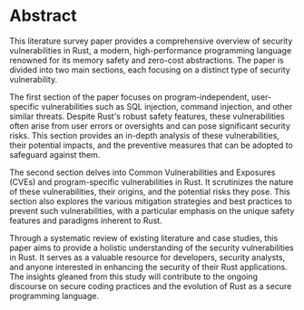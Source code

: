 # Abstract

This literature survey paper provides a comprehensive overview of security vulnerabilities in Rust, a modern, high-performance programming language renowned for its memory safety and zero-cost abstractions. The paper is divided into two main sections, each focusing on a distinct type of security vulnerability.

The first section of the paper focuses on program-independent, user-specific vulnerabilities such as SQL injection, command injection, and other similar threats. Despite Rust's robust safety features, these vulnerabilities often arise from user errors or oversights and can pose significant security risks. This section provides an in-depth analysis of these vulnerabilities, their potential impacts, and the preventive measures that can be adopted to safeguard against them.

The second section delves into Common Vulnerabilities and Exposures (CVEs) and program-specific vulnerabilities in Rust. It scrutinizes the nature of these vulnerabilities, their origins, and the potential risks they pose. This section also explores the various mitigation strategies and best practices to prevent such vulnerabilities, with a particular emphasis on the unique safety features and paradigms inherent to Rust.

Through a systematic review of existing literature and case studies, this paper aims to provide a holistic understanding of the security vulnerabilities in Rust. It serves as a valuable resource for developers, security analysts, and anyone interested in enhancing the security of their Rust applications. The insights gleaned from this study will contribute to the ongoing discourse on secure coding practices and the evolution of Rust as a secure programming language.

